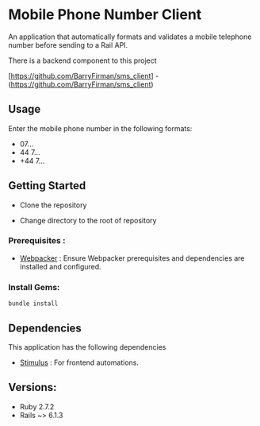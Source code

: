 # Mobile Phone Number Client
An application that automatically formats and validates a mobile telephone number before sending to a Rail API.

There is a backend component to this project

[https://github.com/BarryFirman/sms_client] - (https://github.com/BarryFirman/sms_client)

## Usage
Enter the mobile phone number in the following formats:
- 07...
- 44 7...
- +44 7...

## Getting Started
- Clone the repository

- Change directory to the root of repository

### Prerequisites :

- [Webpacker](https://github.com/rails/webpacker) : Ensure Webpacker prerequisites and dependencies are installed and configured.


### Install Gems:

`bundle install`

## Dependencies
This application has the following dependencies

- [Stimulus](https://stimulus.hotwire.dev/handbook/hello-stimulus) : For frontend automations.

## Versions:
- Ruby 2.7.2
- Rails ~> 6.1.3
